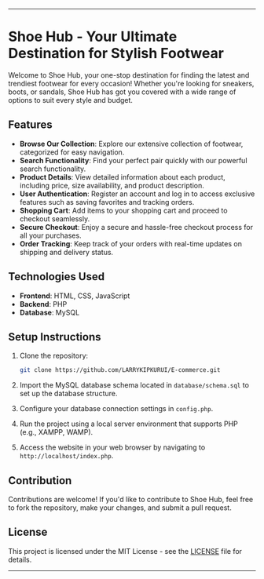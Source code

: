 

---

# Shoe Hub - Your Ultimate Destination for Stylish Footwear

Welcome to Shoe Hub, your one-stop destination for finding the latest and trendiest footwear for every occasion! Whether you're looking for sneakers, boots, or sandals, Shoe Hub has got you covered with a wide range of options to suit every style and budget.

## Features

- **Browse Our Collection**: Explore our extensive collection of footwear, categorized for easy navigation.
- **Search Functionality**: Find your perfect pair quickly with our powerful search functionality.
- **Product Details**: View detailed information about each product, including price, size availability, and product description.
- **User Authentication**: Register an account and log in to access exclusive features such as saving favorites and tracking orders.
- **Shopping Cart**: Add items to your shopping cart and proceed to checkout seamlessly.
- **Secure Checkout**: Enjoy a secure and hassle-free checkout process for all your purchases.
- **Order Tracking**: Keep track of your orders with real-time updates on shipping and delivery status.

## Technologies Used

- **Frontend**: HTML, CSS, JavaScript
- **Backend**: PHP
- **Database**: MySQL

## Setup Instructions

1. Clone the repository:

   ```bash
   git clone https://github.com/LARRYKIPKURUI/E-commerce.git
   ```

2. Import the MySQL database schema located in `database/schema.sql` to set up the database structure.

3. Configure your database connection settings in `config.php`.

4. Run the project using a local server environment that supports PHP (e.g., XAMPP, WAMP).

5. Access the website in your web browser by navigating to `http://localhost/index.php`.

## Contribution

Contributions are welcome! If you'd like to contribute to Shoe Hub, feel free to fork the repository, make your changes, and submit a pull request.

## License

This project is licensed under the MIT License - see the [LICENSE](LICENSE) file for details.

---

